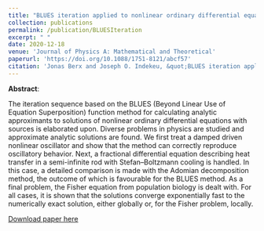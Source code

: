 ```yaml
---
title: "BLUES iteration applied to nonlinear ordinary differential equations for wave propagation and heat transfer [OPEN ACCESS]"
collection: publications
permalink: /publication/BLUESIteration
excerpt: " "
date: 2020-12-18
venue: 'Journal of Physics A: Mathematical and Theoretical'
paperurl: 'https://doi.org/10.1088/1751-8121/abcf57'
citation: 'Jonas Berx and Joseph O. Indekeu, &quot;BLUES iteration applied to nonlinear ordinary differential equations for wave propagation and heat transfer&quot;, <i>J. Phys. A: Math. Theor.</i> <b> 54</b> 025702 (2020).'
---
```

<b>Abstract</b>:

The iteration sequence based on the BLUES (Beyond Linear Use of Equation Superposition) function method for calculating analytic approximants to solutions of nonlinear ordinary differential equations with sources is elaborated upon. Diverse problems in physics are studied and approximate analytic solutions are found. We first treat a damped driven nonlinear oscillator and show that the method can correctly reproduce oscillatory behavior. Next, a fractional differential equation describing heat transfer in a semi-infinite rod with Stefan–Boltzmann cooling is handled. In this case, a detailed comparison is made with the Adomian decomposition method, the outcome of which is favourable for the BLUES method. As a final problem, the Fisher equation from population biology is dealt with. For all cases, it is shown that the solutions converge exponentially fast to the numerically exact solution, either globally or, for the Fisher problem, locally.

[Download paper here](http://berxjonas.github.io/files/pdf/BLUESIteration.pdf)
